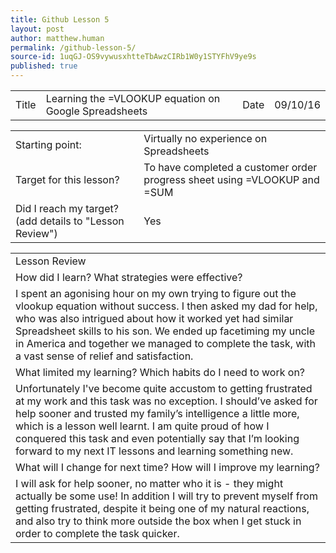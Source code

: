 ```yaml
---
title: Github Lesson 5
layout: post
author: matthew.human
permalink: /github-lesson-5/
source-id: 1uqGJ-OS9vywusxhtteTbAwzCIRb1W0y1STYFhV9ye9s
published: true
---
```

<table>
  <tr>
    <td>Title</td>
    <td>Learning the =VLOOKUP equation on Google Spreadsheets</td>
    <td>Date</td>
    <td>09/10/16</td>
  </tr>
</table>


<table>
  <tr>
    <td>Starting point:</td>
    <td>Virtually no experience on Spreadsheets</td>
  </tr>
  <tr>
    <td>Target for this lesson?</td>
    <td>To have completed a customer order progress sheet using =VLOOKUP and =SUM</td>
  </tr>
  <tr>
    <td>Did I reach my target? 
(add details to "Lesson Review")</td>
    <td> Yes</td>
  </tr>
</table>


<table>
  <tr>
    <td>Lesson Review</td>
  </tr>
  <tr>
    <td>How did I learn? What strategies were effective? </td>
  </tr>
  <tr>
    <td>I spent an agonising hour on my own trying to figure out the vlookup equation without success. I then asked my dad for help, who was also intrigued about how it worked yet had similar Spreadsheet skills to his son. We ended up facetiming my uncle in America and together we managed to complete the task, with a vast sense of relief and satisfaction.</td>
  </tr>
  <tr>
    <td>What limited my learning? Which habits do I need to work on? </td>
  </tr>
  <tr>
    <td>Unfortunately I've become quite accustom to getting frustrated at my work and this task was no exception. I should’ve asked for help sooner and trusted my family’s intelligence a little more, which is a lesson well learnt. I am quite proud of how I conquered this task and even potentially say that I’m looking forward to my next IT lessons and learning something new.</td>
  </tr>
  <tr>
    <td>What will I change for next time? How will I improve my learning?</td>
  </tr>
  <tr>
    <td>I will ask for help sooner, no matter who it is - they might actually be some use! In addition I will try to prevent myself from getting frustrated, despite it being one of my natural reactions, and also try to think more outside the box when I get stuck in order to complete the task quicker.</td>
  </tr>
</table>


